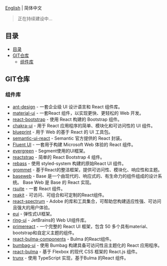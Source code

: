 [English](./README-en.md) | 简体中文

> 正在持续建设中...

## 目录

- [目录](#目录)
- [GIT仓库](#git仓库)
  - [组件库](#组件库)

## GIT仓库

### 组件库

- [ant-design](https://github.com/ant-design/ant-design) - 一套企业级 UI 设计语言和 React 组件库。
- [material-ui](https://github.com/mui-org/material-ui) - 一套React 组件，以实现更快、更轻松的 Web 开发。
- [react-bootstrap](https://github.com/react-bootstrap/react-bootstrap) - 使用 React 构建的 Bootstrap 组件。
- [chakra-ui](https://github.com/chakra-ui/chakra-ui) - 用于 React 应用程序的简单、模块化和可访问性的 UI 组件。
- [blueprint](https://github.com/palantir/blueprint) - 用于 Web 的基于 React 的 UI 工具包。
- [semantic-ui-react](https://github.com/Semantic-Org/Semantic-UI-React) - Semantic 官方提供的 React 封装。
- [Fluent UI](https://github.com/microsoft/fluentui) - 一套用于构建 Microsoft Web 体验的 React 组件。
- [evergreen](https://github.com/segmentio/evergreen) - Segment使用的UI框架。
- [reactstrap](https://github.com/reactstrap/reactstrap) - 简单的 React Bootstrap 4 组件。
- [rebass](https://github.com/rebassjs/rebass) - 使用 styled-system 构建的原始React UI 组件。
- [grommet](https://github.com/grommet/grommet) - 基于React的整洁框架，提供可访问性、模块化、响应性和主题。
- [baseweb](https://github.com/uber/baseweb) - Base 是一个由现代的、响应式的、有生命力的组件组成的设计系统。 Base Web 是 Base 的 React 实现。
- [rsuite](https://github.com/rsuite/rsuite) - 一套 React 组件。
- [reakit](https://github.com/reakit/reakit) - 可访问、可组合和可定制的React组件。
- [react-spectrum](https://github.com/adobe/react-spectrum) - Adobe 的库和工具集合，可帮助您构建适应性强、可访问且强大的用户体验。
- [eui](https://github.com/elastic/eui) - 弹性式UI框架。
- [ring-ui](https://github.com/JetBrains/ring-ui) - JetBrains的 Web UI组件库。
- [primereact](https://github.com/primefaces/primereact) - 一个完整的 React UI 框架，包含 50 多个具有material、bootstrap和自定义主题的组件。
- [react-bulma-components](https://github.com/couds/react-bulma-components) - Bulma 的React组件。
- [bumbag-ui](https://github.com/bumbag/bumbag-ui) - 使用 Bumbag 构建具备可访问性且主题化的 React 应用程序。
- [react-bulma](https://github.com/kulakowka/react-bulma) - 基于 Flexbox 的现代 CSS 框架的 React.js 组件。
- [trunx](https://github.com/fibo/trunx) - 使用 TypeScript 实现，基于Bulma 的React 组件。
